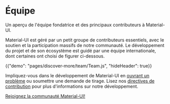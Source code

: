 # Équipe

<p class="description">Un aperçu de l'équipe fondatrice et des principaux contributeurs à Material-UI.</p>

Material-UI est géré par un petit groupe de contributeurs essentiels, avec le soutien et la participation massifs de notre communauté. Le développement du projet et de son écosystème est guidé par une équipe internationale, dont certaines ont choisi de figurer ci-dessous.

{{"demo": "pages/discover-more/team/Team.js", "hideHeader": true}}

Impliquez-vous dans le développement de Material-UI en [ouvrant un problème](https://github.com/mui-org/material-ui/issues/new) ou soumettre une demande de tirage. Lisez nos [directives de contribution](https://github.com/mui-org/material-ui/blob/v3.x/CONTRIBUTING.md) pour plus d'informations sur notre développement.

[Rejoignez la communauté Material-UI!](/discover-more/community/)